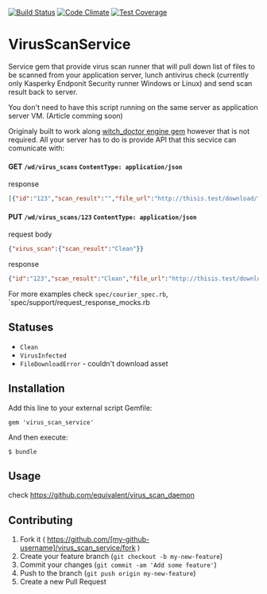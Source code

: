 [![Build Status](https://travis-ci.org/equivalent/virus_scan_service.svg)](https://travis-ci.org/equivalent/virus_scan_service)
[![Code Climate](https://codeclimate.com/github/equivalent/virus_scan_service/badges/gpa.svg)](https://codeclimate.com/github/equivalent/virus_scan_service)
[![Test Coverage](https://codeclimate.com/github/equivalent/virus_scan_service/badges/coverage.svg)](https://codeclimate.com/github/equivalent/virus_scan_service)

# VirusScanService

Service gem that provide virus scan runner that will pull down list of
files to be scanned from your application server, lunch antivirus check (currently only
Kasperky Endponit Security runner Windows or Linux) and send scan result
back to server.

You don't need to have this script running on the same server
as application server VM. (Article comming soon)

Originaly built to work along [witch_doctor engine gem](https://github.com/equivalent/witch_doctor)
however that is not required. All your server has to do
is provide API that this secvice can comunicate with:

#### GET `/wd/virus_scans` `ContentType: application/json`

response

```json
[{"id":"123","scan_result":"","file_url":"http://thisis.test/download/file.png"}]
```

#### PUT `/wd/virus_scans/123` `ContentType: application/json`

request body

```json
{"virus_scan":{"scan_result":"Clean"}}
```

response

```json
{"id":"123","scan_result":"Clean","file_url":"http://thisis.test/download/file.png"}
```

For more examples check `spec/courier_spec.rb`, `spec/support/request_response_mocks.rb


## Statuses

* `Clean`
* `VirusInfected`
* `FileDownloadError` - couldn't download asset

## Installation

Add this line to your external script Gemfile:

    gem 'virus_scan_service'

And then execute:

    $ bundle

## Usage

check https://github.com/equivalent/virus_scan_daemon

## Contributing

1. Fork it ( https://github.com/[my-github-username]/virus_scan_service/fork )
2. Create your feature branch (`git checkout -b my-new-feature`)
3. Commit your changes (`git commit -am 'Add some feature'`)
4. Push to the branch (`git push origin my-new-feature`)
5. Create a new Pull Request
